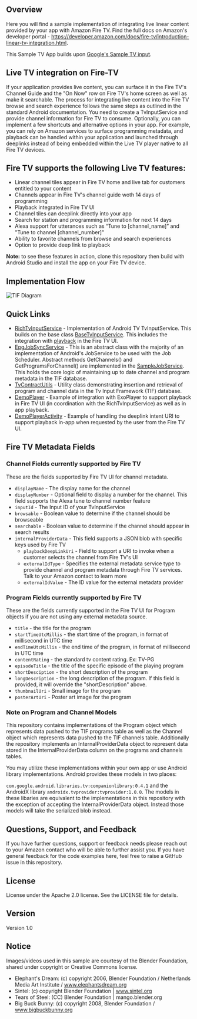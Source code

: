 ## Overview
Here you will find a sample implementation of integrating live linear content provided by your app with Amazon Fire TV. Find the full docs on Amazon's developer portal - https://developer.amazon.com/docs/fire-tv/introduction-linear-tv-integration.html.

This Sample TV App builds upon [Google's Sample TV input](https://github.com/googlesamples/androidtv-sample-inputs).

## Live TV integration on Fire-TV
If your application provides live content, you can surface it in the Fire TV's Channel Guide and the "On Now" row on Fire TV's home screen as well as make it searchable. The process for integrating live content into the Fire TV browse and search experience follows the same steps as outlined in the standard Android documentation. You need to create a TvInputService and provide channel information for Fire TV to consume. Optionally, you can implement a few shortcuts and alternative options in your app. For example, you can rely on Amazon services to surface programming metadata, and playback can be handled within your application and launched through deeplinks instead of being embedded within the Live TV player native to all Fire TV devices.

## Fire TV supports the following Live TV features:
- Linear channel tiles appear in Fire TV home and live tab for customers entitled to your content
- Channels appear in Fire TV's channel guide woth 14 days of programming
- Playback integrated in Fire TV UI
- Channel tiles can deeplink directly into your app
- Search for station and programming information for next 14 days
- Alexa support for utterances such as “Tune to [channel_name]” and "Tune to channel [channel_number]"
- Ability to favorite channels from browse and search experiences
- Option to provide deep link to playback

**Note:** to see these features in action, clone this repository then build with Android Studio and install the app on your Fire TV device.

## Implementation Flow

![TIF Diagram](tif-diagram.png "TIF Implementation Flow")

## Quick Links
- [RichTvInputService](AndroidTvSampleInput/app/src/main/java/com/example/android/sampletvinput/rich/RichTvInputService.java) - Implementation of Android TV TvInputService. This builds on the base class [BaseTvInputService](AndroidTvSampleInput/library/src/main/java/com/google/android/media/tv/companionlibrary/BaseTvInputService.java). This includes the integration with [playback](AndroidTvSampleInput/app/src/main/java/com/example/android/sampletvinput/rich/RichTvInputService.java#L228) in the Fire TV UI.
- [EpgJobSyncService](AndroidTvSampleInput/library/src/main/java/com/google/android/media/tv/companionlibrary/EpgSyncJobService.java) - This is an abstract class with the majority of an implementation of Android's JobService to be used with the Job Scheduler. Abstract methods GetChannels() and GetProgramsForChannel() are implemented in the [SampleJobService](AndroidTvSampleInput/app/src/main/java/com/example/android/sampletvinput/SampleJobService.java). This holds the core logic of maintaining up to date channel and program metadata in the TIF database.
- [TvContractUtils](AndroidTvSampleInput/library/src/main/java/com/google/android/media/tv/companionlibrary/utils/TvContractUtils.java) - Utility class demonstrating insertion and retrieval of program and channel data in the Tv Input Framework (TIF) database.
- [DemoPlayer](AndroidTvSampleInput/app/src/main/java/com/example/android/sampletvinput/player/DemoPlayer.java) - Example of integration with ExoPlayer to support playback in Fire TV UI (in coordination with the RichTvInputService) as well as in app playback.
- [DemoPlayerActivity](AndroidTvSampleInput/app/src/main/java/com/example/android/sampletvinput/DemoPlayerActivity.java) - Example of handling the deeplink intent URI to support playback in-app when requested by the user from the Fire TV UI.

## Fire TV Metadata Fields
### Channel Fields currently supported by Fire TV
These are the fields supported by Fire TV UI for channel metadata.
- `displayName` - The display name for the channel
- `displayNumber` - Optional field to display a number for the channel. This field supports the Alexa tune to channel number feature
- `inputId` - The Input ID of your TvInputService
- `browsable` - Boolean value to determine if the channel should be browseable
-  `searchable` - Boolean value to determine if the channel should appear in search results
- `internalProviderData` - This field supports a JSON blob with specific keys used by Fire TV
    - `playbackDeepLinkUri` - Field to support a URI to invoke when a customer selects the channel from Fire TV's UI
    - `externalIdType` - Specifies the external metadata service type to provide channel and program metadata through Fire TV services. Talk to your Amazon contact to learn more
    - `externalIdValue` - The ID value for the external metadata provider

### Program Fields currently supported by Fire TV
These are the fields currently supported in the Fire TV UI for Program objects if you are not using any external metadata source.
- `title` - the title for the program
- `startTimeUtcMillis` - the start time of the program, in format of millisecond in UTC time
- `endTimeUtcMillis` - the end time of the program, in format of millisecond in UTC time
- `contentRating` - the standard tv content rating. Ex: TV-PG
- `episodeTitle` - the title of the specific episode of the playing program
- `shortDesciption` - the short description of the program
- `longDescription` - the long description of the program. If this field is provided, it will override the "shortDescription" above.
- `thumbnailUri` - Small image for the program
- `posterArtUri` - Poster art image for the program

### Note on Program and Channel Models

This repository contains implementations of the Program object which represents data pushed to the TIF programs table as well as the Channel object which represents data pushed to the TIF channels table. Additionally the repository implements an InternalProviderData object to represent data stored in the InternalProviderData column on the programs and channels tables.

You may utilize these implementations within your own app or use Android library implementations. Android provides these models in two places:

`com.google.android.libraries.tv:companionlibrary:0.4.1`
and the AndroidX library
`androidx.tvprovider:tvprovider:1.0.0`. The models in these libaries are equivalent to the implementations in this repository with the exception of accepting the InternalProviderData object. Instead those models will take the serialized blob instead.

## Questions, Support, and Feedback
If you have further questions, support or feedback needs please reach out to your Amazon contact who will be able to further assist you. If you have general feedback for the code examples here, feel free to raise a GitHub issue in this repository.

## License
License under the Apache 2.0 license. See the LICENSE file for details.

## Version
Version 1.0

## Notice
Images/videos used in this sample are courtesy of the Blender
Foundation, shared under copyright or Creative Commons license.

- Elephant's Dream: (c) copyright 2006, Blender Foundation / Netherlands Media Art Institute / www.elephantsdream.org
- Sintel: (c) copyright Blender Foundation | www.sintel.org
- Tears of Steel: (CC) Blender Foundation | mango.blender.org
- Big Buck Bunny: (c) copyright 2008, Blender Foundation / www.bigbuckbunny.org
